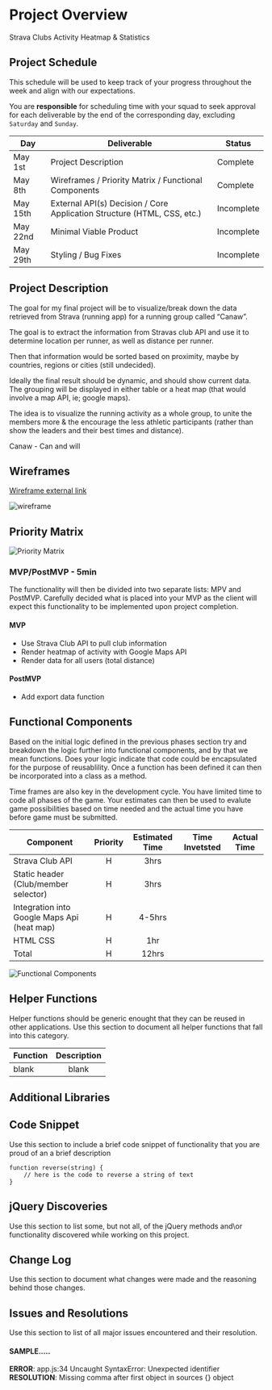 # Project Overview
Strava Clubs Activity Heatmap & Statistics

## Project Schedule

This schedule will be used to keep track of your progress throughout the week and align with our expectations.  

You are **responsible** for scheduling time with your squad to seek approval for each deliverable by the end of the corresponding day, excluding `Saturday` and `Sunday`.

|  Day | Deliverable | Status
|---|---| ---|
|May 1st| Project Description | Complete
|May 8th| Wireframes / Priority Matrix / Functional Components | Complete
|May 15th| External API(s) Decision / Core Application Structure (HTML, CSS, etc.) | Incomplete
|May 22nd| Minimal Viable Product | Incomplete
|May 29th| Styling / Bug Fixes | Incomplete


## Project Description

The goal for my final project will be to visualize/break down the data retrieved from Strava (running app) for a running group called “Canaw”.


The goal is to extract the information from Stravas club API and use it to determine location per runner, as well as distance per runner.

Then that information would be sorted based on proximity, maybe by countries, regions or cities (still undecided).

Ideally the final result should be dynamic, and should show current data. The grouping will be displayed in either table or a heat map (that would involve a map API, ie; google maps).

The idea is to visualize the running activity as a whole group, to unite the members more & the encourage the less athletic participants (rather than show the leaders and their best times and distance).

Canaw - Can and will

## Wireframes
[Wireframe external link](https://wireframe.cc/txJUm1)

![wireframe](https://res.cloudinary.com/lexstar828/image/upload/v1525991882/wireframe1.1.jpg)


## Priority Matrix


 ![Priority Matrix](https://res.cloudinary.com/lexstar828/image/upload/v1526414525/matrixp.jpg)
  

### MVP/PostMVP - 5min

The functionality will then be divided into two separate lists: MPV and PostMVP.  Carefully decided what is placed into your MVP as the client will expect this functionality to be implemented upon project completion.  

#### MVP 

- Use Strava Club API to pull club information
- Render heatmap of activity with Google Maps API
- Render data for all users (total distance) 


#### PostMVP 

- Add export data function

## Functional Components

Based on the initial logic defined in the previous  phases section try and breakdown the logic further into functional components, and by that we mean functions.  Does your logic indicate that code could be encapsulated for the purpose of reusablility.  Once a function has been defined it can then be incorporated into a class as a method. 

Time frames are also key in the development cycle.  You have limited time to code all phases of the game.  Your estimates can then be used to evalute game possibilities based on time needed and the actual time you have before game must be submitted. 

| Component | Priority | Estimated Time | Time Invetsted | Actual Time |
| --- | :---: |  :---: | :---: | :---: |
| Strava Club API | H | 3hrs| | |
| Static header (Club/member selector) | H | 3hrs|  |  |
| Integration into Google Maps Api (heat map) | H | 4-5hrs| | |
| HTML CSS | H | 1hr| | |
| Total | H | 12hrs|  |  |

![Functional Components](https://res.cloudinary.com/lexstar828/image/upload/v1525992189/pm.png)

## Helper Functions
Helper functions should be generic enought that they can be reused in other applications. Use this section to document all helper functions that fall into this category.

| Function | Description | 
| --- | :---: |  
| blank | blank | 

## Additional Libraries
 
 

## Code Snippet

Use this section to include a brief code snippet of functionality that you are proud of an a brief description  

```
function reverse(string) {
	// here is the code to reverse a string of text
}
```

## jQuery Discoveries
 Use this section to list some, but not all, of the jQuery methods and\or functionality discovered while working on this project.

## Change Log
 Use this section to document what changes were made and the reasoning behind those changes.  

## Issues and Resolutions
 Use this section to list of all major issues encountered and their resolution.

#### SAMPLE.....
**ERROR**: app.js:34 Uncaught SyntaxError: Unexpected identifier                                
**RESOLUTION**: Missing comma after first object in sources {} object
